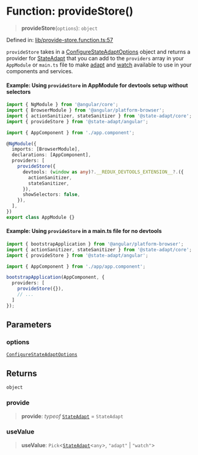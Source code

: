 # Function: provideStore()

> **provideStore**(`options`): `object`

Defined in: [lib/provide-store.function.ts:57](https://github.com/state-adapt/state-adapt/blob/4ff8540684d6d76a52452612f8fa44ffd7c6016a/libs/angular/src/lib/provide-store.function.ts#L57)

`provideStore` takes in a [ConfigureStateAdaptOptions](../../rxjs/index/ConfigureStateAdaptOptions.md) object and
returns a provider for [StateAdapt](../../rxjs/index/StateAdapt.md) that you can add
to the `providers` array in your `AppModule` or `main.ts` file to make
[adapt](adapt.md) and [watch](watch.md) available to use in your components and services.

#### Example: Using `provideStore` in AppModule for devtools setup without selectors

```ts
import { NgModule } from '@angular/core';
import { BrowserModule } from '@angular/platform-browser';
import { actionSanitizer, stateSanitizer } from '@state-adapt/core';
import { provideStore } from '@state-adapt/angular';

import { AppComponent } from './app.component';

@NgModule({
  imports: [BrowserModule],
  declarations: [AppComponent],
  providers: [
    provideStore({
      devtools: (window as any)?.__REDUX_DEVTOOLS_EXTENSION__?.({
        actionSanitizer,
        stateSanitizer,
      }),
      showSelectors: false,
    }),
  ],
})
export class AppModule {}
```

#### Example: Using `provideStore` in a main.ts file for no devtools

```ts
import { bootstrapApplication } from '@angular/platform-browser';
import { actionSanitizer, stateSanitizer } from '@state-adapt/core';
import { provideStore } from '@state-adapt/angular';

import { AppComponent } from './app/app.component';

bootstrapApplication(AppComponent, {
  providers: [
    provideStore({}),
    // ...
  ]
});
```

## Parameters

### options

[`ConfigureStateAdaptOptions`](../../rxjs/index/ConfigureStateAdaptOptions.md)

## Returns

`object`

### provide

> **provide**: *typeof* [`StateAdapt`](../../rxjs/index/StateAdapt.md) = `StateAdapt`

### useValue

> **useValue**: `Pick`\<[`StateAdapt`](../../rxjs/index/StateAdapt.md)\<`any`\>, `"adapt"` \| `"watch"`\>
